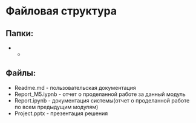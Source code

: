 # Файловая структура
## Папки: 
* -
## Файлы:
* Readme.md - пользовательская документация
* Report_M5.iypnb - отчет о проделанной работе за данный модуль
* Report.ipynb - документация системы(отчет о проделанной работе по всем предыдущим модулям)
* Project.pptx - презентация решения